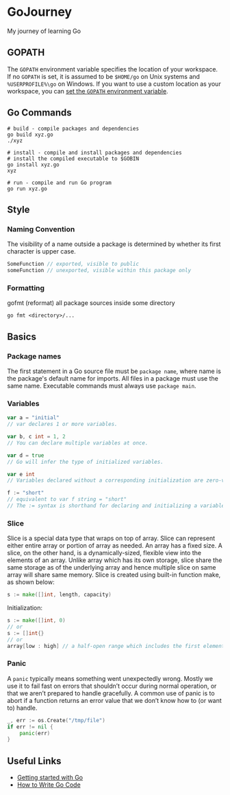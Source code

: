 # GoJourney
My journey of learning Go

## GOPATH

The `GOPATH` environment variable specifies the location of your workspace. If no `GOPATH` is set, it is assumed to be `$HOME/go` on Unix systems and `%USERPROFILE%\go` on Windows. If you want to use a custom location as your workspace, you can [set the `GOPATH` environment variable](https://github.com/golang/go/wiki/SettingGOPATH).

## Go Commands

```console
# build - compile packages and dependencies
go build xyz.go
./xyz
```

```console
# install - compile and install packages and dependencies
# install the compiled executable to $GOBIN
go install xyz.go
xyz
```

```console
# run - compile and run Go program
go run xyz.go
```

## Style

### Naming Convention

The visibility of a name outside a package is determined by whether its first character is upper case.

```go
SomeFunction // exported, visible to public
someFunction // unexported, visible within this package only
```

### Formatting

gofmt (reformat) all package sources inside some directory

`go fmt <directory>/...`

## Basics

### Package names

The first statement in a Go source file must be `package name`, where name is the package's default name for imports.  All files in a package must use the same name.  Executable commands must always use `package main`.

### Variables

```go
var a = "initial"
// var declares 1 or more variables.

var b, c int = 1, 2
// You can declare multiple variables at once.

var d = true
// Go will infer the type of initialized variables.

var e int
// Variables declared without a corresponding initialization are zero-valued.

f := "short"
// equivalent to var f string = "short"
// The := syntax is shorthand for declaring and initializing a variable.
```

### Slice

Slice is a special data type that wraps on top of array. Slice can represent either entire array or portion of array as needed. An array has a fixed size. A slice, on the other hand, is a dynamically-sized, flexible view into the elements of an array. Unlike array which has its own storage, slice share the same storage as of the underlying array and hence multiple slice on same array will share same memory. Slice is created using built-in function make, as shown below:

```go
s := make([]int, length, capacity)
```

Initialization:
```go
s := make([]int, 0)
// or
s := []int{}
// or
array[low : high] // a half-open range which includes the first element, but excludes the last one
```

### Panic

A `panic` typically means something went unexpectedly wrong. Mostly we use it to fail fast on errors that shouldn’t occur during normal operation, or that we aren’t prepared to handle gracefully. A common use of panic is to abort if a function returns an error value that we don’t know how to (or want to) handle.

```go
_, err := os.Create("/tmp/file")
if err != nil {
    panic(err)
}
```

## Useful Links

* [Getting started with Go](https://github.com/golang/go/wiki#getting-started-with-go)
* [How to Write Go Code](https://golang.org/doc/code.html)
